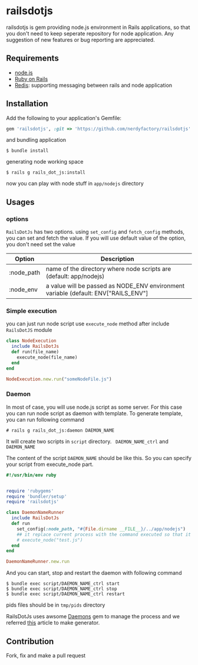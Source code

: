# railsdotjs
railsdotjs is gem providing node.js environment in Rails applications, so that you don't need to keep seperate repository for node application.
Any suggestion of new features or bug reporting are appreciated.

## Requirements
- [node.js](https://nodejs.org/)
- [Ruby on Rails](http://rubyonrails.org/)
- [Redis](http://www.redis.io/): supporting messaging between rails and node application

## Installation
Add the following to your application's Gemfile:
``` ruby
gem 'railsdotjs', :git => 'https://github.com/nerdyfactory/railsdotjs'
```

and bundling application
```
$ bundle install
```

generating node working space
```
$ rails g rails_dot_js:install
```

now you can play with node stuff in ```app/nodejs``` directory

## Usages
### options
```RailsDotJs``` has two options. using ```set_config``` and ```fetch_config``` methods, you can set and fetch the value.
If you will use default value of the option, you don't need set the value

| Option  | Description |
| ------------- | ------------- |
| :node_path  | name of the directory where node scripts are (default: app/nodejs) |
| :node_env  | a value will be passed as NODE_ENV environment variable (default: ENV["RAILS_ENV"]|| "development") |

### Simple execution
you can just run node script use ``` execute_node ``` method after include ```RailsDotJS``` module

``` ruby
class NodeExecution
  include RailsDotJs
  def run(file_name)
    execute_node(file_name)
  end
end

NodeExecution.new.run("someNodeFile.js")
```
### Daemon
In most of case, you will use node.js script as some server. For this case you can run node script as daemon with template.
To generate template, you can run following command
```
# rails g rails_dot_js:daemon DAEMON_NAME
```
It will create two scripts in ```script``` directory.
``` DAEMON_NAME_ctrl``` and ```DAEMON_NAME```

The content of the script ```DAEMON_NAME``` should be like this. So you can specify your script from execute_node part.
``` ruby
#!/usr/bin/env ruby


require 'rubygems'
require 'bundler/setup'
require 'railsdotjs'

class DaemonNameRunner
  include RailsDotJs
  def run
    set_config(:node_path, "#{File.dirname __FILE__}/../app/nodejs")
    ## it replace current process with the command executed so that it can be managed by daemons gem
    # execute_node("test.js")
  end
end

DaemonNameRunner.new.run
```
And you can start, stop and restart the daemon with following command
```
$ bundle exec script/DAEMON_NAME_ctrl start
$ bundle exec script/DAEMON_NAME_ctrl stop
$ bundle exec script/DAEMON_NAME_ctrl restart
```

pids files should be in ```tmp/pids``` directory

RailsDotJs uses awsome [Daemons](https://github.com/thuehlinger/daemons) gem to manage the process and we referred [this](https://coderwall.com/p/mrpebq/background-daemons-in-your-rails-app-with-the-daemons-gem) article to make generator.


## Contribution
Fork, fix and make a pull request
